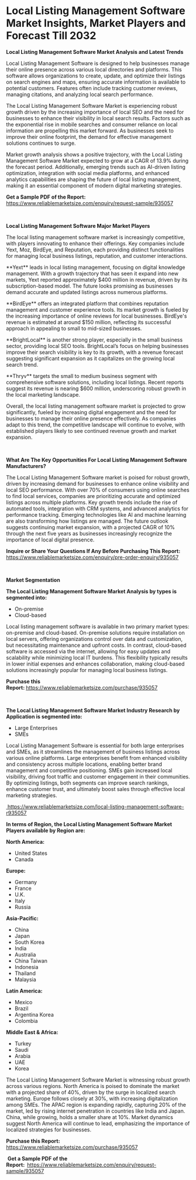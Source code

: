 <p><h1>Local Listing Management Software Market Insights, Market Players and Forecast Till 2032</h1></p><p><strong>Local Listing Management Software Market Analysis and Latest Trends</strong></p>
<p><p>Local Listing Management Software is designed to help businesses manage their online presence across various local directories and platforms. This software allows organizations to create, update, and optimize their listings on search engines and maps, ensuring accurate information is available to potential customers. Features often include tracking customer reviews, managing citations, and analyzing local search performance.</p><p>The Local Listing Management Software Market is experiencing robust growth driven by the increasing importance of local SEO and the need for businesses to enhance their visibility in local search results. Factors such as the exponential rise in mobile searches and consumer reliance on local information are propelling this market forward. As businesses seek to improve their online footprint, the demand for effective management solutions continues to surge.</p><p>Market growth analysis shows a positive trajectory, with the Local Listing Management Software Market expected to grow at a CAGR of 13.9% during the forecast period. Additionally, emerging trends such as AI-driven listing optimization, integration with social media platforms, and enhanced analytics capabilities are shaping the future of local listing management, making it an essential component of modern digital marketing strategies.</p></p>
<p><strong>Get a Sample PDF of the Report:&nbsp;</strong> <a href="https://www.reliablemarketsize.com/enquiry/request-sample/935057?utm_campaign=3312&utm_medium=2&utm_source=Github&utm_content=ia&utm_term=18042025&utm_id=local-listing-management-software">https://www.reliablemarketsize.com/enquiry/request-sample/935057</a></p>
<p>&nbsp;</p>
<p><strong>Local Listing Management Software Major Market Players</strong></p>
<p><p>The local listing management software market is increasingly competitive, with players innovating to enhance their offerings. Key companies include Yext, Moz, BirdEye, and Reputation, each providing distinct functionalities for managing local business listings, reputation, and customer interactions.</p><p>**Yext** leads in local listing management, focusing on digital knowledge management. With a growth trajectory that has seen it expand into new markets, Yext reported approximately $400 million in revenue, driven by its subscription-based model. The future looks promising as businesses demand accurate and updated listings across numerous platforms.</p><p>**BirdEye** offers an integrated platform that combines reputation management and customer experience tools. Its market growth is fueled by the increasing importance of online reviews for local businesses. BirdEye's revenue is estimated at around $150 million, reflecting its successful approach in appealing to small to mid-sized businesses.</p><p>**BrightLocal** is another strong player, especially in the small business sector, providing local SEO tools. BrightLocal’s focus on helping businesses improve their search visibility is key to its growth, with a revenue forecast suggesting significant expansion as it capitalizes on the growing local search trend.</p><p>**Thryv** targets the small to medium business segment with comprehensive software solutions, including local listings. Recent reports suggest its revenue is nearing $600 million, underscoring robust growth in the local marketing landscape.</p><p>Overall, the local listing management software market is projected to grow significantly, fueled by increasing digital engagement and the need for businesses to manage their online presence effectively. As companies adapt to this trend, the competitive landscape will continue to evolve, with established players likely to see continued revenue growth and market expansion.</p></p>
<p>&nbsp;</p>
<p><strong>What Are The Key Opportunities For Local Listing Management Software Manufacturers?</strong></p>
<p><p>The Local Listing Management Software market is poised for robust growth, driven by increasing demand for businesses to enhance online visibility and local SEO performance. With over 70% of consumers using online searches to find local services, companies are prioritizing accurate and optimized listings across multiple platforms. Key growth trends include the rise of automated tools, integration with CRM systems, and advanced analytics for performance tracking. Emerging technologies like AI and machine learning are also transforming how listings are managed. The future outlook suggests continuing market expansion, with a projected CAGR of 10% through the next five years as businesses increasingly recognize the importance of local digital presence.</p></p>
<p><strong>Inquire or Share Your Questions If Any Before Purchasing This Report:</strong> <a href="https://www.reliablemarketsize.com/enquiry/pre-order-enquiry/935057?utm_campaign=3312&utm_medium=2&utm_source=Github&utm_content=ia&utm_term=18042025&utm_id=local-listing-management-software">https://www.reliablemarketsize.com/enquiry/pre-order-enquiry/935057</a></p>
<p>&nbsp;</p>
<p><strong>Market Segmentation</strong></p>
<p><strong>The Local Listing Management Software Market Analysis by types is segmented into:</strong></p>
<p><ul><li>On-premise</li><li>Cloud-based</li></ul></p>
<p><p>Local listing management software is available in two primary market types: on-premise and cloud-based. On-premise solutions require installation on local servers, offering organizations control over data and customization, but necessitating maintenance and upfront costs. In contrast, cloud-based software is accessed via the internet, allowing for easy updates and scalability while minimizing local IT burdens. This flexibility typically results in lower initial expenses and enhances collaboration, making cloud-based solutions increasingly popular for managing local business listings.</p></p>
<p><strong>Purchase this Report:&nbsp;</strong><a href="https://www.reliablemarketsize.com/purchase/935057?utm_campaign=3312&utm_medium=2&utm_source=Github&utm_content=ia&utm_term=18042025&utm_id=local-listing-management-software">https://www.reliablemarketsize.com/purchase/935057</a></p>
<p>&nbsp;</p>
<p><strong>The Local Listing Management Software Market Industry Research by Application is segmented into:</strong></p>
<p><ul><li>Large Enterprises</li><li>SMEs</li></ul></p>
<p><p>Local Listing Management Software is essential for both large enterprises and SMEs, as it streamlines the management of business listings across various online platforms. Large enterprises benefit from enhanced visibility and consistency across multiple locations, enabling better brand management and competitive positioning. SMEs gain increased local visibility, driving foot traffic and customer engagement in their communities. By optimizing listings, both segments can improve search rankings, enhance customer trust, and ultimately boost sales through effective local marketing strategies.</p></p>
<p><a href="https://www.reliablemarketsize.com/local-listing-management-software-r935057?utm_campaign=3312&utm_medium=2&utm_source=Github&utm_content=ia&utm_term=18042025&utm_id=local-listing-management-software">&nbsp;https://www.reliablemarketsize.com/local-listing-management-software-r935057</a></p>
<p><strong>In terms of Region, the Local Listing Management Software Market Players available by Region are:</strong></p>
<p>
    <p> <strong> North America: </strong>
        <ul>
            <li>United States</li>
            <li>Canada</li>
        </ul>
        </p> 
    <p> <strong> Europe: </strong>
        <ul>
            <li>Germany</li>
            <li>France</li>
            <li>U.K.</li>
            <li>Italy</li>
            <li>Russia</li>
        </ul>
        </p> 
    <p> <strong> Asia-Pacific: </strong>
        <ul>
            <li>China</li>
            <li>Japan</li>
            <li>South Korea</li>
            <li>India</li>
            <li>Australia</li>
            <li>China Taiwan</li>
            <li>Indonesia</li>
            <li>Thailand</li>
            <li>Malaysia</li>
        </ul>
        </p> 
    <p> <strong> Latin America: </strong>
        <ul>
            <li>Mexico</li>
            <li>Brazil</li>
            <li>Argentina Korea</li>
            <li>Colombia</li>
        </ul>
        </p> 
    <p> <strong> Middle East & Africa: </strong>
        <ul>
            <li>Turkey</li>
            <li>Saudi</li>
            <li>Arabia</li>
            <li>UAE</li>
            <li>Korea</li>
        </ul>
    </p>
    </p>
<p><p>The Local Listing Management Software Market is witnessing robust growth across various regions. North America is poised to dominate the market with a projected share of 40%, driven by the surge in localized search marketing. Europe follows closely at 30%, with increasing digitalization among SMEs. The APAC region is expanding rapidly, capturing 20% of the market, led by rising internet penetration in countries like India and Japan. China, while growing, holds a smaller share at 10%. Market dynamics suggest North America will continue to lead, emphasizing the importance of localized strategies for businesses.</p></p>
<p><strong>Purchase this Report: </strong><a href="https://www.reliablemarketsize.com/purchase/935057?utm_campaign=3312&utm_medium=2&utm_source=Github&utm_content=ia&utm_term=18042025&utm_id=local-listing-management-software">https://www.reliablemarketsize.com/purchase/935057</a></p>
<p>&nbsp;<strong>Get a Sample PDF of the Report:&nbsp;&nbsp;</strong><a href="https://www.reliablemarketsize.com/enquiry/request-sample/935057?utm_campaign=3312&utm_medium=2&utm_source=Github&utm_content=ia&utm_term=18042025&utm_id=local-listing-management-software">https://www.reliablemarketsize.com/enquiry/request-sample/935057</a></p>
<p><strong></strong></p>
<p><p></p><p></p><p></p></p>